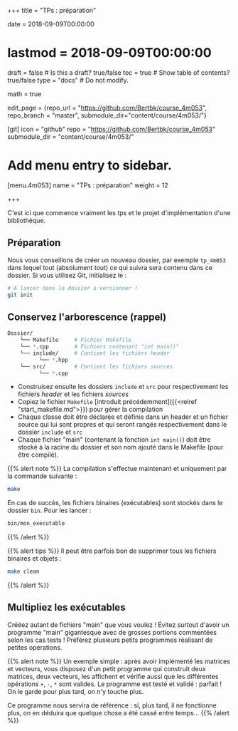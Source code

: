 +++
title = "TPs : préparation"

date = 2018-09-09T00:00:00
# lastmod = 2018-09-09T00:00:00

draft = false  # Is this a draft? true/false
toc = true  # Show table of contents? true/false
type = "docs"  # Do not modify.

math = true

edit_page = {repo_url = "https://github.com/Bertbk/course_4m053", repo_branch = "master", submodule_dir="content/course/4m053/"}

[git]
  icon = "github"
  repo = "https://github.com/Bertbk/course_4m053"
  submodule_dir = "content/course/4m053/"

# Add menu entry to sidebar.
[menu.4m053]
  name = "TPs : préparation"
  weight = 12


+++

C'est ici que commence vraiment les tps et le projet d'implémentation d'une bibliothèque. 

## Préparation

Nous vous conseillons de créer un nouveau dossier, par exemple `tp_4m053` dans lequel tout (absolument tout) ce qui suivra sera contenu dans ce dossier. Si vous utilisez Git, initialisez le :
```bash
# À lancer dans le dossier à versionner !
git init
```


## Conservez l'arborescence (rappel)


```bash
Dossier/
    └── Makefile     # Fichier Makefile
    └── *.cpp        # Fichiers contenant "int main()"
    └── include/     # Contient les fichiers header
          └── *.hpp
    └── src/         # Contient les fichiers sources
          └── *.cpp
```

- Construisez ensuite les dossiers `include` et `src` pour respectivement les fichiers *header* et les fichiers *sources* 
- Copiez le fichier `Makefile` [introduit précédemment]({{<relref "start_makefile.md">}}) pour gérer la compilation
- Chaque classe doit être déclarée et définie dans un header et un fichier source qui lui sont propres et qui seront rangés respectivement dans le dossier `include` et `src`
- Chaque fichier "main" (contenant la fonction `int main()`) doit être stocké à la racine du dossier et son nom ajouté dans le Makefile (pour être compilé).

{{% alert note %}}
La compilation s'effectue maintenant et uniquement par la commande suivante :
```bash
make
```
En cas de succès, les fichiers binaires (exécutables) sont stockés dans le dossier `bin`. Pour les lancer :
```bash
bin/mon_executable
```
{{% /alert %}}

{{% alert tips %}}
Il peut être parfois bon de supprimer tous les fichiers binaires et objets :
```bash
make clean
```
{{% /alert %}}

## Multipliez les exécutables


Crééez autant de fichiers "main" que vous voulez ! Évitez surtout d'avoir un programme "main" gigantesque avec de grosses portions commentées selon les cas tests ! Préférez plusieurs petits programmes réalisant de petites opérations.

{{% alert note %}}
Un exemple simple : après avoir implémenté les matrices et vecteurs, vous disposez d'un petit programme qui construit deux matrices, deux vecteurs, les affichent et vérifie aussi que les différentes opérations `+`, `-`, `*` sont valides. Le programme est testé et validé : parfait ! On le garde pour plus tard, on n'y touche plus. 

Ce programme nous servira de référence : si, plus tard, il ne fonctionne plus, on en déduira que quelque chose a été cassé entre temps...
{{% /alert %}}